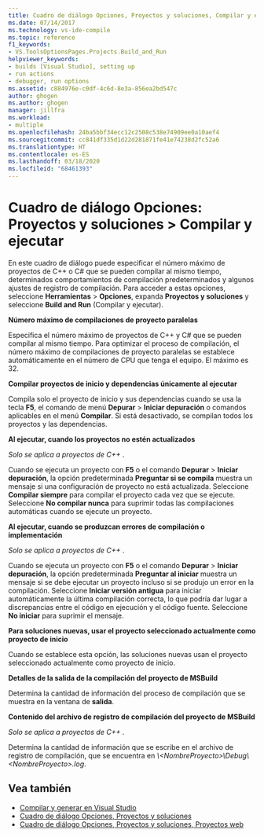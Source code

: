 ```yaml
---
title: Cuadro de diálogo Opciones, Proyectos y soluciones, Compilar y ejecutar
ms.date: 07/14/2017
ms.technology: vs-ide-compile
ms.topic: reference
f1_keywords:
- VS.ToolsOptionsPages.Projects.Build_and_Run
helpviewer_keywords:
- builds [Visual Studio], setting up
- run actions
- debugger, run options
ms.assetid: c884976e-c0df-4c6d-8e3a-856ea2bd547c
author: ghogen
ms.author: ghogen
manager: jillfra
ms.workload:
- multiple
ms.openlocfilehash: 24ba5bbf34ecc12c2508c538e74909ee0a10aef4
ms.sourcegitcommit: cc841df335d1d22d281871fe41e74238d2fc52a6
ms.translationtype: HT
ms.contentlocale: es-ES
ms.lasthandoff: 03/18/2020
ms.locfileid: "68461393"
---
```

# <a name="options-dialog-box-projects-and-solutions--build-and-run"></a>Cuadro de diálogo Opciones: Proyectos y soluciones \> Compilar y ejecutar

En este cuadro de diálogo puede especificar el número máximo de proyectos de C++ o C# que se pueden compilar al mismo tiempo, determinados comportamientos de compilación predeterminados y algunos ajustes de registro de compilación. Para acceder a estas opciones, seleccione **Herramientas** > **Opciones**, expanda **Proyectos y soluciones** y seleccione **Build and Run** (Compilar y ejecutar).

**Número máximo de compilaciones de proyecto paralelas**

Especifica el número máximo de proyectos de C++ y C# que se pueden compilar al mismo tiempo. Para optimizar el proceso de compilación, el número máximo de compilaciones de proyecto paralelas se establece automáticamente en el número de CPU que tenga el equipo. El máximo es 32.

**Compilar proyectos de inicio y dependencias únicamente al ejecutar**

Compila solo el proyecto de inicio y sus dependencias cuando se usa la tecla **F5**, el comando de menú **Depurar** > **Iniciar depuración** o comandos aplicables en el menú **Compilar**. Si está desactivado, se compilan todos los proyectos y las dependencias.

**Al ejecutar, cuando los proyectos no estén actualizados**

*Solo se aplica a proyectos de C++* .

Cuando se ejecuta un proyecto con **F5** o el comando **Depurar** > **Iniciar depuración**, la opción predeterminada **Preguntar si se compila** muestra un mensaje si una configuración de proyecto no está actualizada. Seleccione **Compilar siempre** para compilar el proyecto cada vez que se ejecute. Seleccione **No compilar nunca** para suprimir todas las compilaciones automáticas cuando se ejecute un proyecto.

**Al ejecutar, cuando se produzcan errores de compilación o implementación**

*Solo se aplica a proyectos de C++* .

Cuando se ejecuta un proyecto con **F5** o el comando **Depurar** > **Iniciar depuración**, la opción predeterminada **Preguntar al iniciar** muestra un mensaje si se debe ejecutar un proyecto incluso si se produjo un error en la compilación. Seleccione **Iniciar versión antigua** para iniciar automáticamente la última compilación correcta, lo que podría dar lugar a discrepancias entre el código en ejecución y el código fuente. Seleccione **No iniciar** para suprimir el mensaje.

**Para soluciones nuevas, usar el proyecto seleccionado actualmente como proyecto de inicio**

Cuando se establece esta opción, las soluciones nuevas usan el proyecto seleccionado actualmente como proyecto de inicio.

**Detalles de la salida de la compilación del proyecto de MSBuild**

Determina la cantidad de información del proceso de compilación que se muestra en la ventana de **salida**.

**Contenido del archivo de registro de compilación del proyecto de MSBuild**

*Solo se aplica a proyectos de C++* .

Determina la cantidad de información que se escribe en el archivo de registro de compilación, que se encuentra en *\\\<NombreProyecto>\Debug\\\<NombreProyecto>.log*.

## <a name="see-also"></a>Vea también

- [Compilar y generar en Visual Studio](../../ide/compiling-and-building-in-visual-studio.md)
- [Cuadro de diálogo Opciones, Proyectos y soluciones](projects-and-solutions-options-dialog-box.md)
- [Cuadro de diálogo Opciones, Proyectos y soluciones, Proyectos web](options-dialog-box-projects-and-solutions-web-projects.md)